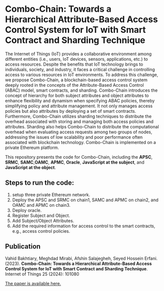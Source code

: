 # Combo-Chain: Towards a Hierarchical Attribute-Based Access Control System for IoT with Smart Contract and Sharding Technique

The Internet of Things (IoT) provides a collaborative environment among different entities (i.e., users, IoT devices, sensors, applications, etc.) to access resources. Despite the benefits that IoT technology brings to individuals, society, and industry, it faces a critical challenge in controlling access to various resources in IoT environments. To address this challenge, we propose Combo-Chain, a blockchain-based access control system deeply rooted in the concepts of the Attribute-Based Access Control (ABAC) model, smart contracts, and sharding. Combo-Chain introduces the concept of hierarchy for both subject attributes and object attributes to enhance flexibility and dynamism when specifying ABAC policies, thereby simplifying policy and attribute management. It not only manages access policies but also attributes by deploying a set of smart contracts. Furthermore, Combo-Chain utilizes sharding techniques to distribute the overhead associated with storing and managing both access policies and attributes. Sharding also helps Combo-Chain to distribute the computational overhead when evaluating access requests among two groups of nodes, addressing the issues of low scalability and poor performance often associated with blockchain technology. Combo-Chain is implemented on a private Ethereum platform.

This repository presents the code for Combo-Chain, including the **APSC**, **SRMC**, **SAMC**,**OAMC**, **APMC**, **Oracle**, **JavaScript at the subject**, and **JavaScript at the object**.

## Steps to run the code:
1. setup three private Ethereum network.
2. Deploy the APSC and SRMC on chain1, SAMC and APMC on chain2, and OAMC and APMC on chain3.
3. Deploy oracle.
4. Register Subject and Object.
5. Add Subject/Object Attributes.
6. Add the required information for access control to the smart contracts, e.g., access control policies.

## Publication ##

Vahid Bakhtiary, Meghdad Mirabi, Afshin Salajegheh, Seyed Hossein Erfani. (2023). **Combo-Chain: Towards a Hierarchical Attribute-Based Access Control System for IoT with Smart Contract and Sharding Technique**. Internet of Things 25 (2024): 101080
<p dir="auto"><a href="https://www.sciencedirect.com/science/article/pii/S2542660524000222">The paper is available here.</a></p>

